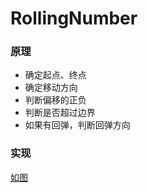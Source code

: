 # RollingNumber
### 原理
* 确定起点、终点
* 确定移动方向
* 判断偏移的正负
* 判断是否超过边界
* 如果有回弹，判断回弹方向

### 实现
[如图](https://github.com/Leo501/CocosCreatorTutorial/tree/master/image/RollingNumber_1.png)